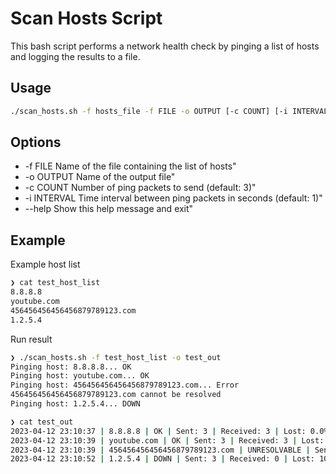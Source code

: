 # Scan Hosts Script

This bash script performs a network health check by pinging a list of hosts and logging the results to a file. 

## Usage

```bash
./scan_hosts.sh -f hosts_file -f FILE -o OUTPUT [-c COUNT] [-i INTERVAL]
```

## Options

- -f FILE      Name of the file containing the list of hosts"
- -o OUTPUT    Name of the output file"
- -c COUNT     Number of ping packets to send (default: 3)"
- -i INTERVAL  Time interval between ping packets in seconds (default: 1)"
- --help       Show this help message and exit"

## Example
Example host list
```bash
❯ cat test_host_list
8.8.8.8
youtube.com
456456456456456879789123.com
1.2.5.4  
```

Run result
```bash
❯ ./scan_hosts.sh -f test_host_list -o test_out
Pinging host: 8.8.8.8... OK
Pinging host: youtube.com... OK
Pinging host: 456456456456456879789123.com... Error
456456456456456879789123.com cannot be resolved
Pinging host: 1.2.5.4... DOWN

❯ cat test_out
2023-04-12 23:10:37 | 8.8.8.8 | OK | Sent: 3 | Received: 3 | Lost: 0.0%
2023-04-12 23:10:39 | youtube.com | OK | Sent: 3 | Received: 3 | Lost: 0.0%
2023-04-12 23:10:39 | 456456456456456879789123.com | UNRESOLVABLE | Sent: 0 | Received: 0 | Lost: n/a
2023-04-12 23:10:52 | 1.2.5.4 | DOWN | Sent: 3 | Received: 0 | Lost: 100.0%
```
